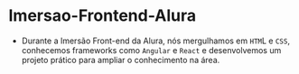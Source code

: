 ﻿# Imersao-Frontend-Alura

 - Durante a Imersão Front-end da Alura, nós mergulhamos em `HTM`L e `CSS`, <br>
 conhecemos frameworks como `Angular` e `React` e desenvolvemos um <br>
 projeto prático para ampliar o conhecimento na área.
